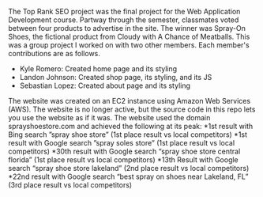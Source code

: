 The Top Rank SEO project was the final project for the Web Application Development course. 
Partway through the semester, classmates voted between four products to advertise in the site.
The winner was Spray-On Shoes, the fictional product from Cloudy with A Chance of Meatballs.
This was a group project I worked on with two other members. Each member's contributions are as follows.
* Kyle Romero: Created home page and its styling
* Landon Johnson: Created shop page, its styling, and its JS
* Sebastian Lopez: Created about page and its styling

The website was created on an EC2 instance using Amazon Web Services (AWS).
The website is no longer active, but the source code in this repo lets you use the website as if it was.
The website used the domain sprayshoestore.com and achieved the following at its peak:
*1st result with Bing search ”spray shoe store” (1st place result vs local competitors)
*1st result with Google search ”spray soles store” (1st place result vs local competitors)
*30th result with Google search “spray shoe store central florida” (1st place result vs local competitors)
*13th Result with Google search “spray shoe store lakeland” (2nd place result vs local competitors)
*22nd result with Google search “best spray on shoes near Lakeland, FL” (3rd place result vs local competitors)
